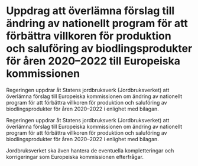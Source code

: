 # Uppdrag att överlämna förslag till ändring av nationellt program för att förbättra villkoren för produktion och saluföring av biodlingsprodukter för åren 2020–2022 till Europeiska kommissionen

Regeringen uppdrar åt Statens jordbruksverk (Jordbruksverket) att överlämna förslag till Europeiska kommissionen om ändring av nationellt program för att förbättra villkoren för produktion och saluföring av biodlingsprodukter för åren 2020–2022 i enlighet med bilagan.

Regeringen uppdrar åt Statens jordbruksverk (Jordbruksverket) att överlämna förslag till Europeiska kommissionen om ändring av nationellt program för att förbättra villkoren för produktion och saluföring av biodlingsprodukter för åren 2020–2022 i enlighet med bilagan.

Jordbruksverket ska även hantera de eventuella kompletteringar och korrigeringar som Europeiska kommissionen efterfrågar.

